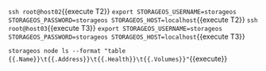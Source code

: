 `ssh root@host02`{{execute T2}}
`export STORAGEOS_USERNAME=storageos STORAGEOS_PASSWORD=storageos STORAGEOS_HOST=localhost`{{execute T2}}
`ssh root@host03`{{execute T3}}
`export STORAGEOS_USERNAME=storageos STORAGEOS_PASSWORD=storageos STORAGEOS_HOST=localhost`{{execute T3}}



`storageos node ls --format "table {{.Name}}\t{{.Address}}\t{{.Health}}\t{{.Volumes}}"`{{execute}}
